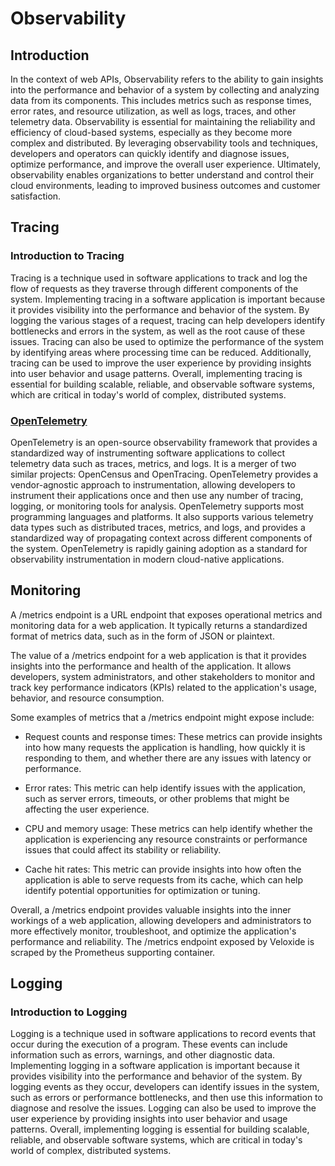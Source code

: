 # Observability

## Introduction

In the context of web APIs, Observability refers to the ability to gain insights into the performance and behavior of a system by collecting and analyzing data from its components. This includes metrics such as response times, error rates, and resource utilization, as well as logs, traces, and other telemetry data. Observability is essential for maintaining the reliability and efficiency of cloud-based systems, especially as they become more complex and distributed. By leveraging observability tools and techniques, developers and operators can quickly identify and diagnose issues, optimize performance, and improve the overall user experience. Ultimately, observability enables organizations to better understand and control their cloud environments, leading to improved business outcomes and customer satisfaction.

## Tracing

### Introduction to Tracing

Tracing is a technique used in software applications to track and log the flow of requests as they traverse through different components of the system. Implementing tracing in a software application is important because it provides visibility into the performance and behavior of the system. By logging the various stages of a request, tracing can help developers identify bottlenecks and errors in the system, as well as the root cause of these issues. Tracing can also be used to optimize the performance of the system by identifying areas where processing time can be reduced. Additionally, tracing can be used to improve the user experience by providing insights into user behavior and usage patterns. Overall, implementing tracing is essential for building scalable, reliable, and observable software systems, which are critical in today's world of complex, distributed systems.

### [OpenTelemetry](https://opentelemetry.io/)

OpenTelemetry is an open-source observability framework that provides a standardized way of instrumenting software applications to collect telemetry data such as traces, metrics, and logs. It is a merger of two similar projects: OpenCensus and OpenTracing. OpenTelemetry provides a vendor-agnostic approach to instrumentation, allowing developers to instrument their applications once and then use any number of tracing, logging, or monitoring tools for analysis. OpenTelemetry supports most programming languages and platforms. It also supports various telemetry data types such as distributed traces, metrics, and logs, and provides a standardized way of propagating context across different components of the system. OpenTelemetry is rapidly gaining adoption as a standard for observability instrumentation in modern cloud-native applications.

## Monitoring

A /metrics endpoint is a URL endpoint that exposes operational metrics and monitoring data for a web application. It typically returns a standardized format of metrics data, such as in the form of JSON or plaintext.

The value of a /metrics endpoint for a web application is that it provides insights into the performance and health of the application. It allows developers, system administrators, and other stakeholders to monitor and track key performance indicators (KPIs) related to the application's usage, behavior, and resource consumption.

Some examples of metrics that a /metrics endpoint might expose include:

- Request counts and response times: These metrics can provide insights into how many requests the application is handling, how quickly it is responding to them, and whether there are any issues with latency or performance.

- Error rates: This metric can help identify issues with the application, such as server errors, timeouts, or other problems that might be affecting the user experience.

- CPU and memory usage: These metrics can help identify whether the application is experiencing any resource constraints or performance issues that could affect its stability or reliability.

- Cache hit rates: This metric can provide insights into how often the application is able to serve requests from its cache, which can help identify potential opportunities for optimization or tuning.

Overall, a /metrics endpoint provides valuable insights into the inner workings of a web application, allowing developers and administrators to more effectively monitor, troubleshoot, and optimize the application's performance and reliability. The /metrics endpoint exposed by Veloxide is scraped by the Prometheus supporting container.

## Logging

### Introduction to Logging

Logging is a technique used in software applications to record events that occur during the execution of a program. These events can include information such as errors, warnings, and other diagnostic data. Implementing logging in a software application is important because it provides visibility into the performance and behavior of the system. By logging events as they occur, developers can identify issues in the system, such as errors or performance bottlenecks, and then use this information to diagnose and resolve the issues. Logging can also be used to improve the user experience by providing insights into user behavior and usage patterns. Overall, implementing logging is essential for building scalable, reliable, and observable software systems, which are critical in today's world of complex, distributed systems.